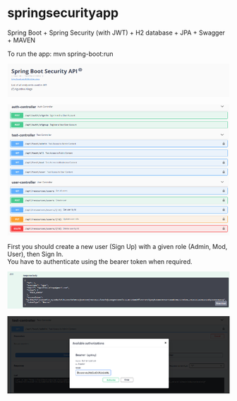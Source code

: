 # springsecurityapp
Spring Boot + Spring Security (with JWT) + H2 database + JPA + Swagger + MAVEN

To run the app: mvn spring-boot:run

![alt text](https://github.com/agusaliaga/springsecurityapp/blob/master/spring1.png)

![alt text](https://github.com/agusaliaga/springsecurityapp/blob/master/controllers.png)

First you should create a new user (Sign Up) with a given role (Admin, Mod, User), then Sign In.  
You have to authenticate using the bearer token when required.

![alt text](https://github.com/agusaliaga/springsecurityapp/blob/master/bearer.png)

![alt text](https://github.com/agusaliaga/springsecurityapp/blob/master/bearerautho.png)
